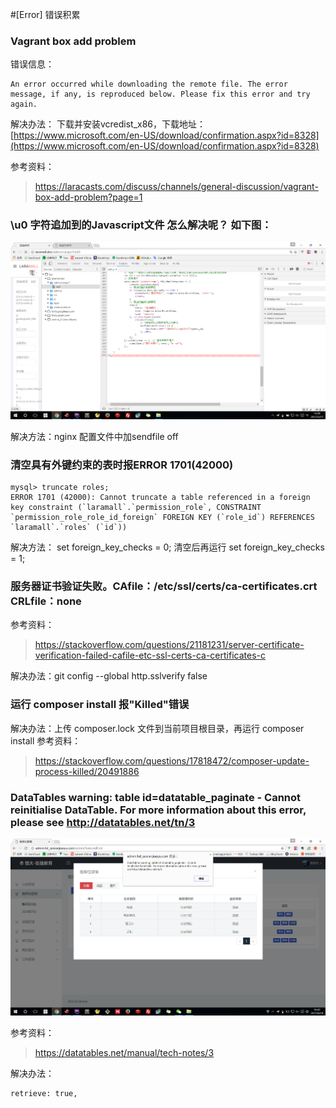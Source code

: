 #[Error] 错误积累
	
### Vagrant box add problem

错误信息：
```
An error occurred while downloading the remote file. The error
message, if any, is reproduced below. Please fix this error and try
again.
```

解决办法：
下载并安装vcredist_x86，下载地址：[https://www.microsoft.com/en-US/download/confirmation.aspx?id=8328](https://www.microsoft.com/en-US/download/confirmation.aspx?id=8328)  

参考资料：
>https://laracasts.com/discuss/channels/general-discussion/vagrant-box-add-problem?page=1  


### \u0 字符追加到的Javascript文件 怎么解决呢？ 如下图：

![](image/screenshot_1494827956744.png)

解决方法：nginx 配置文件中加sendfile off

### 清空具有外键约束的表时报ERROR 1701(42000)
```
mysql> truncate roles;
ERROR 1701 (42000): Cannot truncate a table referenced in a foreign key constraint (`laramall`.`permission_role`, CONSTRAINT `permission_role_role_id_foreign` FOREIGN KEY (`role_id`) REFERENCES `laramall`.`roles` (`id`))
```
解决方法： set foreign_key_checks = 0;  清空后再运行 set foreign_key_checks = 1;


### 服务器证书验证失败。CAfile：/etc/ssl/certs/ca-certificates.crt CRLfile：none
参考资料：
>https://stackoverflow.com/questions/21181231/server-certificate-verification-failed-cafile-etc-ssl-certs-ca-certificates-c

解决办法：git config --global http.sslverify false


### 运行 composer install 报"Killed"错误
解决办法：上传 composer.lock 文件到当前项目根目录，再运行 composer install
参考资料：
> https://stackoverflow.com/questions/17818472/composer-update-process-killed/20491886  


### DataTables warning: table id=datatable_paginate - Cannot reinitialise DataTable. For more information about this error, please see http://datatables.net/tn/3

![](images/screenshot_1497775641283.png)

参考资料：
>https://datatables.net/manual/tech-notes/3

解决办法：
```
retrieve: true,
```


